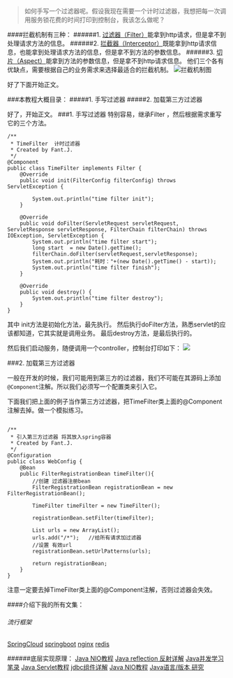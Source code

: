>如何手写一个过滤器呢。假设我现在需要一个计时过滤器，我想把每一次调用服务锁花费的时间打印到控制台，我该怎么做呢？


####拦截机制有三种：
######1. [过滤器（Filter）](https://www.jianshu.com/p/3960fd97a294)能拿到http请求，但是拿不到处理请求方法的信息。
######2. [拦截器（Interceptor）](https://www.jianshu.com/p/43e937436386)既能拿到http请求信息，也能拿到处理请求方法的信息，但是拿不到方法的参数信息。
######3. [切片（Aspect）](https://www.jianshu.com/p/38930293748d)能拿到方法的参数信息，但是拿不到http请求信息。
他们三个各有优缺点，需要根据自己的业务需求来选择最适合的拦截机制。
![拦截机制图](https://upload-images.jianshu.io/upload_images/5786888-821480ad23e4ce5f.png?imageMogr2/auto-orient/strip%7CimageView2/2/w/1240)

好了下面开始正文。

###本教程大概目录：
#####1. 手写过滤器
#####2. 加载第三方过滤器

好了，开始正文。
###1. 手写过滤器
特别容易，继承Filter ，然后根据需求重写它的三个方法。
```
/**
 * TimeFilter  计时过滤器
 * Created by Fant.J.
 */
@Component
public class TimeFilter implements Filter {
    @Override
    public void init(FilterConfig filterConfig) throws ServletException {

        System.out.println("time filter init");
    }

    @Override
    public void doFilter(ServletRequest servletRequest, ServletResponse servletResponse, FilterChain filterChain) throws IOException, ServletException {
        System.out.println("time filter start");
        long start  = new Date().getTime();
        filterChain.doFilter(servletRequest,servletResponse);
        System.out.println("耗时："+(new Date().getTime() - start));
        System.out.println("time filter finish");
    }

    @Override
    public void destroy() {
        System.out.println("time filter destroy");
    }
}

```
其中 init方法是初始化方法，最先执行。
然后执行doFilter方法，熟悉servlet的应该都知道，它其实就是调用业务。
最后destroy方法，是最后执行的。


然后我们启动服务，随便调用一个controller，控制台打印如下：
![](https://upload-images.jianshu.io/upload_images/5786888-c2da4bacbf6a2a9f.png?imageMogr2/auto-orient/strip%7CimageView2/2/w/1240)

###2. 加载第三方过滤器

一般在开发的时候，我们可能用到第三方的过滤器，我们不可能在其源码上添加`@Component`注解。所以我们必须写一个配置类来引入它。


下面我们把上面的例子当作第三方过滤器，把TimeFilter类上面的@Component注解去掉。做一个模拟练习。

```

/**
 * 引入第三方过滤器 将其放入spring容器
 * Created by Fant.J.
 */
@Configuration
public class WebConfig {
    @Bean
    public FilterRegistrationBean timeFilter(){
        //创建 过滤器注册bean
        FilterRegistrationBean registrationBean = new FilterRegistrationBean();
      
        TimeFilter timeFilter = new TimeFilter();
        
        registrationBean.setFilter(timeFilter);

        List urls = new ArrayList();
        urls.add("/*");   //给所有请求加过滤器
        //设置 有效url
        registrationBean.setUrlPatterns(urls);

        return registrationBean;
    }
}

```

注意一定要去掉TimeFilter类上面的@Component注解，否则过滤器会失效。



####介绍下我的所有文集：
###### 流行框架
[SpringCloud](https://www.jianshu.com/nb/18726057)
[springboot](https://www.jianshu.com/nb/19053594)
[nginx](https://www.jianshu.com/nb/18436827)
[redis](https://www.jianshu.com/nb/21461220)

######底层实现原理：
[Java NIO教程](https://www.jianshu.com/nb/21635138)
[Java reflection 反射详解](https://www.jianshu.com/nb/21989596)
[Java并发学习笔录](https://www.jianshu.com/nb/22549959)
[Java Servlet教程](https://www.jianshu.com/nb/22065472)
[jdbc组件详解](https://www.jianshu.com/nb/22774157)
[Java NIO教程](https://www.jianshu.com/nb/21635138)
[Java语言/版本 研究](https://www.jianshu.com/nb/19137666)
